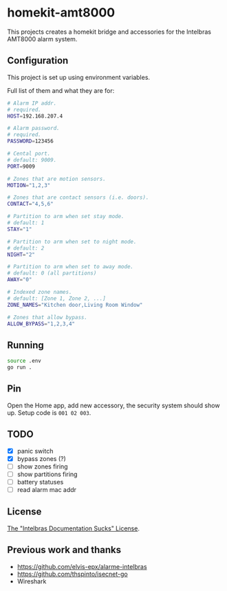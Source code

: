 # homekit-amt8000

This projects creates a homekit bridge and accessories for the Intelbras AMT8000
alarm system.

## Configuration

This project is set up using environment variables.

Full list of them and what they are for:

```sh
# Alarm IP addr.
# required.
HOST=192.168.207.4

# Alarm password.
# required.
PASSWORD=123456

# Cental port.
# default: 9009.
PORT=9009

# Zones that are motion sensors.
MOTION="1,2,3"

# Zones that are contact sensors (i.e. doors).
CONTACT="4,5,6"

# Partition to arm when set stay mode.
# default: 1
STAY="1"

# Partition to arm when set to night mode.
# default: 2
NIGHT="2"

# Partition to arm when set to away mode.
# default: 0 (all partitions)
AWAY="0"

# Indexed zone names.
# default: [Zone 1, Zone 2, ...]
ZONE_NAMES="Kitchen door,Living Room Window"

# Zones that allow bypass.
ALLOW_BYPASS="1,2,3,4"
```

## Running

```bash
source .env
go run .
```

## Pin

Open the Home app, add new accessory, the security system should show up.
Setup code is `001 02 003`.

## TODO

- [x] panic switch
- [x] bypass zones (?)
- [ ] show zones firing
- [ ] show partitions firing
- [ ] battery statuses
- [ ] read alarm mac addr

## License

[The "Intelbras Documentation Sucks" License](./LICENSE.md).

## Previous work and thanks

- https://github.com/elvis-epx/alarme-intelbras
- https://github.com/thspinto/isecnet-go
- Wireshark
